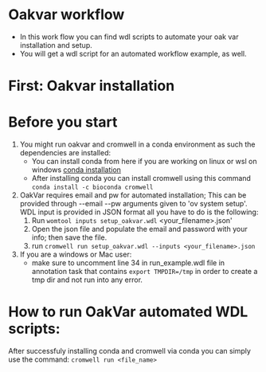 # Oakvar workflow
- In this work flow you can find wdl scripts to automate your oak var installation and setup.
- You will get a wdl script for an automated workflow example, as well.
# First: Oakvar installation

# Before you start
1. You might run oakvar and cromwell in a conda environment as such the dependencies are installed:
    - You can install conda from here if you are working on linux or wsl on windows [conda installation](https://docs.conda.io/projects/conda/en/latest/user-guide/install/linux.html)
    - After installing conda you can install cromwell using this command `conda install -c bioconda cromwell`
2. OakVar requires email and pw for automated installation; This can be provided through --email --pw arguments given to 'ov system setup'. 
    WDL input is provided in JSON format all you have to do is the following:
    1. Run `womtool inputs setup_oakvar.wdl` <your_filename>.json'
    2. Open the json file and populate the email and password with your info; then save the file.
    3. run `cromwell run setup_oakvar.wdl --inputs <your_filename>.json`
3. If you are a windows or Mac user:
    - make sure to uncomment line 34 in run_example.wdl file in  annotation task that contains `export TMPDIR=/tmp` in order to create a tmp dir and not run into any error.
# How to run OakVar automated WDL scripts: 
After successfuly installing conda and cromwell via conda you can simply use the command: `cromwell run <file_name>`